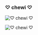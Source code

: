 ### ♡ chewi ♡

<p align="left"> <img src="https://komarev.com/ghpvc/?username=cherimeeka&label=Profile%20views&color=0e75b6&style=flat" alt="♡ chewi ♡" /> </p>

<p align="left"> <img src="https://discord.c99.nl/widget/theme-1/481029686856646657.png" alt="♡ chewi ♡" /> </p>

